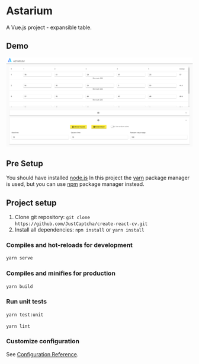 # Astarium

A Vue.js project - expansible table.

## Demo

![ScreenShot](screenshots/astarium_v.1.0.0.png)

## Pre Setup

You should have installed [node.js](https://nodejs.org/en/)
In this project the [yarn](https://yarnpkg.com/en/) package manager is used, but you can use [npm](https://www.npmjs.com/get-npm) package manager instead.

## Project setup

1. Clone git repository: `git clone https://github.com/JustCaptcha/create-react-cv.git`
2. Install all dependencies: `npm install` or `yarn install`

### Compiles and hot-reloads for development

```sh
yarn serve
```

### Compiles and minifies for production

```sh
yarn build
```

### Run unit tests

```sh
yarn test:unit
```

```sh
yarn lint
```

### Customize configuration

See [Configuration Reference](https://cli.vuejs.org/config/).
